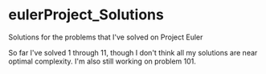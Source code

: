 # eulerProject_Solutions
Solutions for the problems that I've solved on Project Euler

So far I've solved 1 through 11, though I don't think all my solutions are near optimal complexity. I'm also still working on problem 101.
